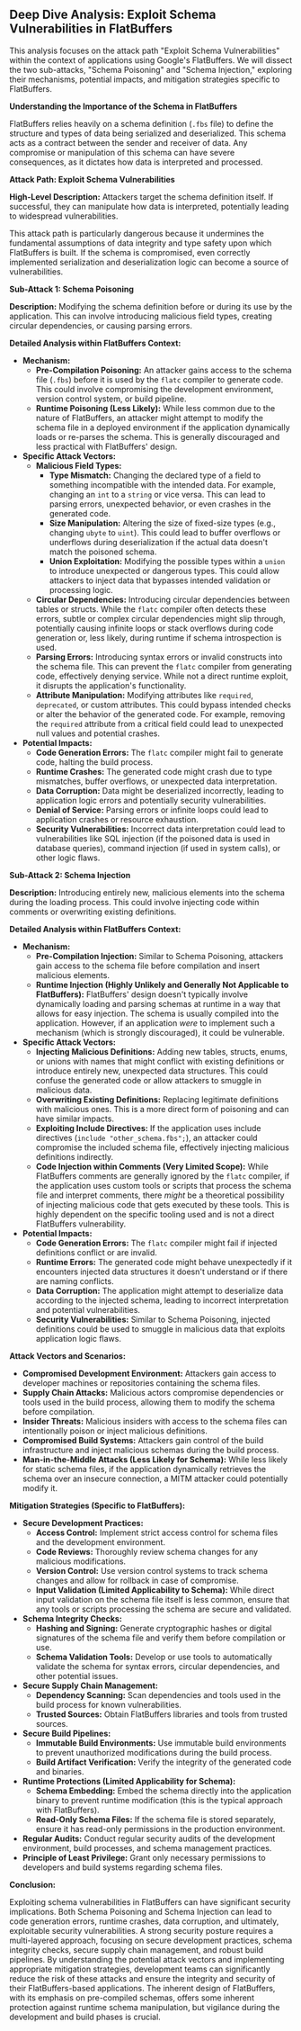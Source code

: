 ## Deep Dive Analysis: Exploit Schema Vulnerabilities in FlatBuffers

This analysis focuses on the attack path "Exploit Schema Vulnerabilities" within the context of applications using Google's FlatBuffers. We will dissect the two sub-attacks, "Schema Poisoning" and "Schema Injection," exploring their mechanisms, potential impacts, and mitigation strategies specific to FlatBuffers.

**Understanding the Importance of the Schema in FlatBuffers**

FlatBuffers relies heavily on a schema definition (`.fbs` file) to define the structure and types of data being serialized and deserialized. This schema acts as a contract between the sender and receiver of data. Any compromise or manipulation of this schema can have severe consequences, as it dictates how data is interpreted and processed.

**Attack Path: Exploit Schema Vulnerabilities**

**High-Level Description:** Attackers target the schema definition itself. If successful, they can manipulate how data is interpreted, potentially leading to widespread vulnerabilities.

This attack path is particularly dangerous because it undermines the fundamental assumptions of data integrity and type safety upon which FlatBuffers is built. If the schema is compromised, even correctly implemented serialization and deserialization logic can become a source of vulnerabilities.

**Sub-Attack 1: Schema Poisoning**

**Description:** Modifying the schema definition before or during its use by the application. This can involve introducing malicious field types, creating circular dependencies, or causing parsing errors.

**Detailed Analysis within FlatBuffers Context:**

* **Mechanism:**
    * **Pre-Compilation Poisoning:** An attacker gains access to the schema file (`.fbs`) before it is used by the `flatc` compiler to generate code. This could involve compromising the development environment, version control system, or build pipeline.
    * **Runtime Poisoning (Less Likely):**  While less common due to the nature of FlatBuffers, an attacker might attempt to modify the schema file in a deployed environment if the application dynamically loads or re-parses the schema. This is generally discouraged and less practical with FlatBuffers' design.
* **Specific Attack Vectors:**
    * **Malicious Field Types:**
        * **Type Mismatch:** Changing the declared type of a field to something incompatible with the intended data. For example, changing an `int` to a `string` or vice versa. This can lead to parsing errors, unexpected behavior, or even crashes in the generated code.
        * **Size Manipulation:** Altering the size of fixed-size types (e.g., changing `ubyte` to `uint`). This could lead to buffer overflows or underflows during deserialization if the actual data doesn't match the poisoned schema.
        * **Union Exploitation:** Modifying the possible types within a `union` to introduce unexpected or dangerous types. This could allow attackers to inject data that bypasses intended validation or processing logic.
    * **Circular Dependencies:** Introducing circular dependencies between tables or structs. While the `flatc` compiler often detects these errors, subtle or complex circular dependencies might slip through, potentially causing infinite loops or stack overflows during code generation or, less likely, during runtime if schema introspection is used.
    * **Parsing Errors:** Introducing syntax errors or invalid constructs into the schema file. This can prevent the `flatc` compiler from generating code, effectively denying service. While not a direct runtime exploit, it disrupts the application's functionality.
    * **Attribute Manipulation:** Modifying attributes like `required`, `deprecated`, or custom attributes. This could bypass intended checks or alter the behavior of the generated code. For example, removing the `required` attribute from a critical field could lead to unexpected null values and potential crashes.
* **Potential Impacts:**
    * **Code Generation Errors:** The `flatc` compiler might fail to generate code, halting the build process.
    * **Runtime Crashes:**  The generated code might crash due to type mismatches, buffer overflows, or unexpected data interpretation.
    * **Data Corruption:** Data might be deserialized incorrectly, leading to application logic errors and potentially security vulnerabilities.
    * **Denial of Service:**  Parsing errors or infinite loops could lead to application crashes or resource exhaustion.
    * **Security Vulnerabilities:**  Incorrect data interpretation could lead to vulnerabilities like SQL injection (if the poisoned data is used in database queries), command injection (if used in system calls), or other logic flaws.

**Sub-Attack 2: Schema Injection**

**Description:** Introducing entirely new, malicious elements into the schema during the loading process. This could involve injecting code within comments or overwriting existing definitions.

**Detailed Analysis within FlatBuffers Context:**

* **Mechanism:**
    * **Pre-Compilation Injection:** Similar to Schema Poisoning, attackers gain access to the schema file before compilation and insert malicious elements.
    * **Runtime Injection (Highly Unlikely and Generally Not Applicable to FlatBuffers):**  FlatBuffers' design doesn't typically involve dynamically loading and parsing schemas at runtime in a way that allows for easy injection. The schema is usually compiled into the application. However, if an application *were* to implement such a mechanism (which is strongly discouraged), it could be vulnerable.
* **Specific Attack Vectors:**
    * **Injecting Malicious Definitions:** Adding new tables, structs, enums, or unions with names that might conflict with existing definitions or introduce entirely new, unexpected data structures. This could confuse the generated code or allow attackers to smuggle in malicious data.
    * **Overwriting Existing Definitions:** Replacing legitimate definitions with malicious ones. This is a more direct form of poisoning and can have similar impacts.
    * **Exploiting Include Directives:** If the application uses include directives (`include "other_schema.fbs";`), an attacker could compromise the included schema file, effectively injecting malicious definitions indirectly.
    * **Code Injection within Comments (Very Limited Scope):**  While FlatBuffers comments are generally ignored by the `flatc` compiler, if the application uses custom tools or scripts that process the schema file and interpret comments, there *might* be a theoretical possibility of injecting malicious code that gets executed by these tools. This is highly dependent on the specific tooling used and is not a direct FlatBuffers vulnerability.
* **Potential Impacts:**
    * **Code Generation Errors:** The `flatc` compiler might fail if injected definitions conflict or are invalid.
    * **Runtime Errors:** The generated code might behave unexpectedly if it encounters injected data structures it doesn't understand or if there are naming conflicts.
    * **Data Corruption:**  The application might attempt to deserialize data according to the injected schema, leading to incorrect interpretation and potential vulnerabilities.
    * **Security Vulnerabilities:**  Similar to Schema Poisoning, injected definitions could be used to smuggle in malicious data that exploits application logic flaws.

**Attack Vectors and Scenarios:**

* **Compromised Development Environment:** Attackers gain access to developer machines or repositories containing the schema files.
* **Supply Chain Attacks:**  Malicious actors compromise dependencies or tools used in the build process, allowing them to modify the schema before compilation.
* **Insider Threats:** Malicious insiders with access to the schema files can intentionally poison or inject malicious definitions.
* **Compromised Build Systems:** Attackers gain control of the build infrastructure and inject malicious schemas during the build process.
* **Man-in-the-Middle Attacks (Less Likely for Schema):** While less likely for static schema files, if the application dynamically retrieves the schema over an insecure connection, a MITM attacker could potentially modify it.

**Mitigation Strategies (Specific to FlatBuffers):**

* **Secure Development Practices:**
    * **Access Control:** Implement strict access control for schema files and the development environment.
    * **Code Reviews:**  Thoroughly review schema changes for any malicious modifications.
    * **Version Control:** Use version control systems to track schema changes and allow for rollback in case of compromise.
    * **Input Validation (Limited Applicability to Schema):** While direct input validation on the schema file itself is less common, ensure that any tools or scripts processing the schema are secure and validated.
* **Schema Integrity Checks:**
    * **Hashing and Signing:**  Generate cryptographic hashes or digital signatures of the schema file and verify them before compilation or use.
    * **Schema Validation Tools:** Develop or use tools to automatically validate the schema for syntax errors, circular dependencies, and other potential issues.
* **Secure Supply Chain Management:**
    * **Dependency Scanning:** Scan dependencies and tools used in the build process for known vulnerabilities.
    * **Trusted Sources:** Obtain FlatBuffers libraries and tools from trusted sources.
* **Secure Build Pipelines:**
    * **Immutable Build Environments:** Use immutable build environments to prevent unauthorized modifications during the build process.
    * **Build Artifact Verification:** Verify the integrity of the generated code and binaries.
* **Runtime Protections (Limited Applicability for Schema):**
    * **Schema Embedding:** Embed the schema directly into the application binary to prevent runtime modification (this is the typical approach with FlatBuffers).
    * **Read-Only Schema Files:** If the schema file is stored separately, ensure it has read-only permissions in the production environment.
* **Regular Audits:** Conduct regular security audits of the development environment, build processes, and schema management practices.
* **Principle of Least Privilege:** Grant only necessary permissions to developers and build systems regarding schema files.

**Conclusion:**

Exploiting schema vulnerabilities in FlatBuffers can have significant security implications. Both Schema Poisoning and Schema Injection can lead to code generation errors, runtime crashes, data corruption, and ultimately, exploitable security vulnerabilities. A strong security posture requires a multi-layered approach, focusing on secure development practices, schema integrity checks, secure supply chain management, and robust build pipelines. By understanding the potential attack vectors and implementing appropriate mitigation strategies, development teams can significantly reduce the risk of these attacks and ensure the integrity and security of their FlatBuffers-based applications. The inherent design of FlatBuffers, with its emphasis on pre-compiled schemas, offers some inherent protection against runtime schema manipulation, but vigilance during the development and build phases is crucial.
